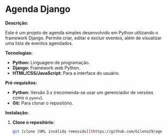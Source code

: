 # Agenda Django

**Descrição:**

Este é um projeto de agenda simples desenvolvido em Python utilizando o framework Django. Permite criar, editar e excluir eventos, além de visualizar uma lista de eventos agendados.

**Tecnologias:**

* **Python:** Linguagem de programação.
* **Django:** Framework web Python.
* **HTML/CSS/JavaScript:** Para a interface do usuário.

**Pré-requisitos:**

* **Python:** Versão 3.x (recomenda-se usar um gerenciador de versões como o `pyenv`).
* **Git:** Para clonar o repositório.

**Instalação:**

1. **Clone o repositório:**
   ```bash
   git [clone [URL inválido removido]](https://github.com/Gileno29/agenda.git)
